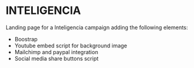 # INTELIGENCIA
Landing page for a Inteligencia campaign adding the following elements:
  - Boostrap 
  - Youtube embed script for background image
  - Mailchimp and paypal integration
  - Social media share buttons script
